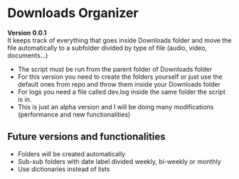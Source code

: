 # Downloads Organizer

<b>Version 0.0.1</b><br>
It keeps track of everything that goes inside Downloads folder and move the file automatically to a subfolder divided by type of file (audio, video, documents...)

<ul>
<li> The script must be run from the parent folder of Downloads folder
<li> For this version you need to create the folders yourself or just use the default ones from repo and throw them inside your Downloads folder
<li> For logs you need a file called dev.log inside the same folder the script is in.
<li> This is just an alpha version and I will be doing many modifications (performance and new functionalities)
</ul>

## Future versions and functionalities

<ul>

<li> Folders will be created automatically
<li> Sub-sub folders with date label divided weekly, bi-weekly or monthly
<li> Use dictionaries instead of lists

</ul>
